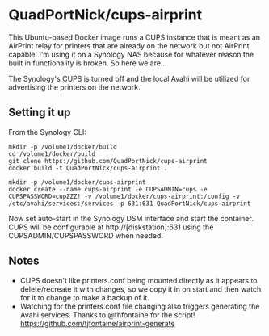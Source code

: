 # QuadPortNick/cups-airprint
This Ubuntu-based Docker image runs a CUPS instance that is meant as an AirPrint relay for printers that are already on the network but not AirPrint capable. I'm using it on a Synology NAS because for whatever reason the built in functionality is broken. So here we are...

The Synology's CUPS is turned off and the local Avahi will be utilized for advertising the printers on the network.

## Setting it up

From the Synology CLI:
~~~
mkdir -p /volume1/docker/build
cd /volume1/docker/build
git clone https://github.com/QuadPortNick/cups-airprint
docker build -t QuadPortNick/cups-airprint .

mkdir -p /volume1/docker/cups-airprint
docker create --name cups-airprint -e CUPSADMIN=cups -e CUPSPASSWORD=cupZZZ! -v /volume1/docker/cups-airprint:/config -v /etc/avahi/services:/services -p 631:631 QuadPortNick/cups-airprint
~~~

Now set auto-start in the Synology DSM interface and start the container. CUPS will be configurable at http://[diskstation]:631 using the CUPSADMIN/CUPSPASSWORD when needed.

## Notes
* CUPS doesn't like printers.conf being mounted directly as it appears to delete/recreate it with changes, so we copy it in on start and then watch for it to change to make a backup of it.
* Watching for the printers.conf file changing also triggers generating the Avahi services. Thanks to @thfontaine for the script! <https://github.com/tjfontaine/airprint-generate>

 
